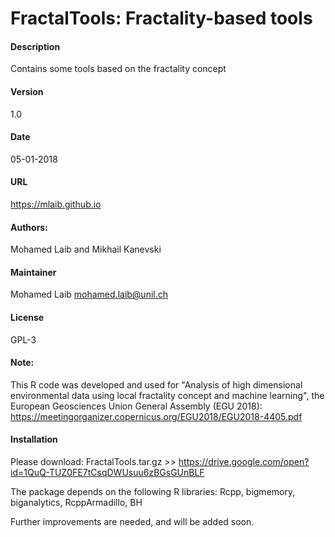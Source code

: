 # FractalTools: Fractality-based tools 

#### Description
Contains some tools based on the fractality concept

#### Version
1.0

#### Date
05-01-2018

#### URL
https://mlaib.github.io

#### Authors: 
Mohamed Laib and Mikhail Kanevski

#### Maintainer
Mohamed Laib <mohamed.laib@unil.ch>

#### License
GPL-3

#### Note:
This R code was developed and used for "Analysis of high dimensional environmental data using local fractality concept and machine learning", the European Geosciences Union General Assembly (EGU 2018): https://meetingorganizer.copernicus.org/EGU2018/EGU2018-4405.pdf


#### Installation
Please download: FractalTools.tar.gz >> https://drive.google.com/open?id=1QuQ-TUZ0FE7tCsqDWUsuu6zBGsGUnBLF

The package depends on the following R libraries:
Rcpp, bigmemory, biganalytics, RcppArmadillo, BH

Further improvements are needed, and will be added soon.

